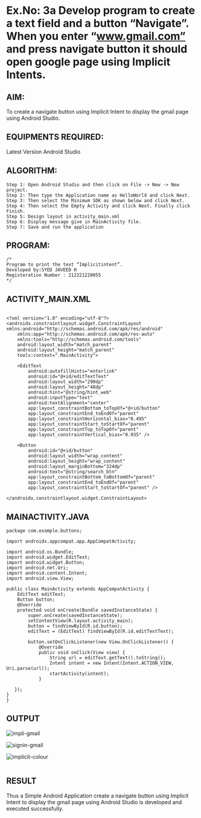 # Ex.No: 3a Develop program to create a text field and a button “Navigate”. When you enter “www.gmail.com” and press navigate button it should open google page using Implicit Intents.


## AIM:

To create a navigate button using Implicit Intent to display the gmail page using Android Studio.

## EQUIPMENTS REQUIRED:

Latest Version Android Studio

## ALGORITHM:

```
Step 1: Open Android Studio and then click on File -> New -> New project.
Step 2: Then type the Application name as HelloWorld and click Next.
Step 3: Then select the Minimum SDK as shown below and click Next.
Step 4: Then select the Empty Activity and click Next. Finally click Finish.
Step 5: Design layout in activity_main.xml
Step 6: Display message give in MainActivity file.
Step 7: Save and run the application
```

## PROGRAM:
```
/*
Program to print the text “Implicitintent”.
Developed by:SYED JAVEED H
Registeration Number : 212221220055
*/
```
## ACTIVITY_MAIN.XML
```

<?xml version="1.0" encoding="utf-8"?>
<androidx.constraintlayout.widget.ConstraintLayout xmlns:android="http://schemas.android.com/apk/res/android"
    xmlns:app="http://schemas.android.com/apk/res-auto"
    xmlns:tools="http://schemas.android.com/tools"
    android:layout_width="match_parent"
    android:layout_height="match_parent"
    tools:context=".MainActivity">

    <EditText
        android:autofillHints="enterlink"
        android:id="@+id/editTextText"
        android:layout_width="290dp"
        android:layout_height="48dp"
        android:hint="@string/hint_web"
        android:inputType="text"
        android:textAlignment="center"
        app:layout_constraintBottom_toTopOf="@+id/button"
        app:layout_constraintEnd_toEndOf="parent"
        app:layout_constraintHorizontal_bias="0.495"
        app:layout_constraintStart_toStartOf="parent"
        app:layout_constraintTop_toTopOf="parent"
        app:layout_constraintVertical_bias="0.935" />

    <Button
        android:id="@+id/button"
        android:layout_width="wrap_content"
        android:layout_height="wrap_content"
        android:layout_marginBottom="324dp"
        android:text="@string/search_btn"
        app:layout_constraintBottom_toBottomOf="parent"
        app:layout_constraintEnd_toEndOf="parent"
        app:layout_constraintStart_toStartOf="parent" />

</androidx.constraintlayout.widget.ConstraintLayout>
```
## MAINACTIVITY.JAVA
```
package com.example.buttons;

import androidx.appcompat.app.AppCompatActivity;

import android.os.Bundle;
import android.widget.EditText;
import android.widget.Button;
import android.net.Uri;
import android.content.Intent;
import android.view.View;

public class MainActivity extends AppCompatActivity {
    EditText editText;
    Button button;
    @Override
    protected void onCreate(Bundle savedInstanceState) {
        super.onCreate(savedInstanceState);
        setContentView(R.layout.activity_main);
        button = findViewById(R.id.button);
        editText = (EditText) findViewById(R.id.editTextText);

        button.setOnClickListener(new View.OnClickListener() {
            @Override
            public void onClick(View view) {
                String url = editText.getText().toString();
                Intent intent = new Intent(Intent.ACTION_VIEW, Uri.parse(url));
                startActivity(intent);
            }

   });
}
}
```

## OUTPUT


![impli-gmail](https://github.com/yuvaraj-csk/ImplicitIntent-MAD/assets/134052574/50e4ab25-5c43-49a2-8de9-189399bafc4d)


![signin-gmail](https://github.com/yuvaraj-csk/ImplicitIntent-MAD/assets/134052574/fe3ea95a-3691-4105-8cb4-ba8c90d7fdf1)






![implicit-colour](https://github.com/yuvaraj-csk/ImplicitIntent-MAD/assets/134052574/a3be999e-b921-4471-8cca-6f5fc61dc1ba)







```

```
## RESULT

Thus a Simple Android Application create a navigate button using Implicit Intent to display the gmail page using Android Studio is developed and executed successfully.


